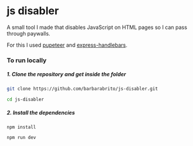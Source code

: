 # js disabler

A small tool I made that disables JavaScript on HTML pages so I can pass through paywalls.

For this I used [pupeteer](https://pptr.dev) and  [express-handlebars](https://www.npmjs.com/package/express-handlebars).

### To run locally

##### 1. Clone the repository and get inside the folder
```bash session
git clone https://github.com/barbarabrito/js-disabler.git
```

```bash session
cd js-disabler
```

##### 2. Install the dependencies

```bash session
npm install
```

```bash session
npm run dev
```